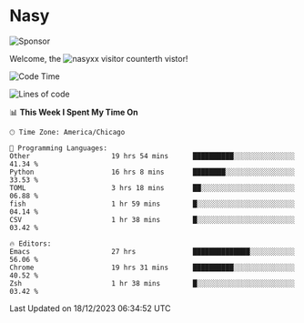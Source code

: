 # Nasy

<!--
<p align="center">
<img height="200" src="https://github-readme-stats.vercel.app/api?username=nasyxx&count_private=true&show_icons=true&theme=dracula&include_all_commits=true"/>
<img height="200" src="https://github-readme-stats.vercel.app/api/top-langs/?username=nasyxx&theme=dracula&hide=html,jupyter+notebook&count_private=true&show_icons=true"/>
</p>

  
----------------
-->

![Sponsor](https://img.shields.io/static/v1.svg?label=Sponsor&message=%E2%9D%A4&logo=GitHub&style=flat&color=pink)
 
Welcome, the ![nasyxx visitor counter](https://count.getloli.com/get/@nasyxx?theme=rule34)th vistor!
 
<!--START_SECTION:waka-->
![Code Time](http://img.shields.io/badge/Code%20Time-4%2C131%20hrs%2059%20mins-blue)

![Lines of code](https://img.shields.io/badge/From%20Hello%20World%20I%27ve%20Written-6.3%20million%20lines%20of%20code-blue)

📊 **This Week I Spent My Time On** 

```text
🕑︎ Time Zone: America/Chicago

💬 Programming Languages: 
Other                    19 hrs 54 mins      ██████████░░░░░░░░░░░░░░░   41.34 % 
Python                   16 hrs 8 mins       ████████░░░░░░░░░░░░░░░░░   33.53 % 
TOML                     3 hrs 18 mins       ██░░░░░░░░░░░░░░░░░░░░░░░   06.88 % 
fish                     1 hr 59 mins        █░░░░░░░░░░░░░░░░░░░░░░░░   04.14 % 
CSV                      1 hr 38 mins        █░░░░░░░░░░░░░░░░░░░░░░░░   03.42 % 

🔥 Editors: 
Emacs                    27 hrs              ██████████████░░░░░░░░░░░   56.06 % 
Chrome                   19 hrs 31 mins      ██████████░░░░░░░░░░░░░░░   40.52 % 
Zsh                      1 hr 38 mins        █░░░░░░░░░░░░░░░░░░░░░░░░   03.42 % 
```


 Last Updated on 18/12/2023 06:34:52 UTC
<!--END_SECTION:waka-->

<!-- ![visitors](https://visitor-badge.laobi.icu/badge?page_id=nasyxx.nasyxx) -->
